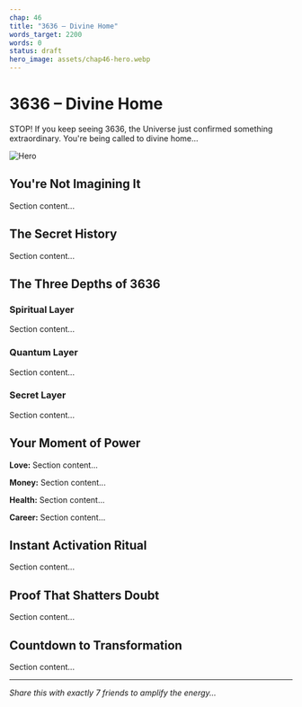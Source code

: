 ```yaml
---
chap: 46
title: "3636 – Divine Home"
words_target: 2200
words: 0
status: draft
hero_image: assets/chap46-hero.webp
---
```


# 3636 – Divine Home

STOP! If you keep seeing 3636, the Universe just confirmed something extraordinary. You're being called to divine home...

![Hero](../assets/chap46-hero.webp)

## You're Not Imagining It

Section content...

## The Secret History

Section content...

## The Three Depths of 3636

### Spiritual Layer
Section content...

### Quantum Layer
Section content...

### Secret Layer
Section content...

## Your Moment of Power

**Love:** Section content...

**Money:** Section content...

**Health:** Section content...

**Career:** Section content...

## Instant Activation Ritual

Section content...

## Proof That Shatters Doubt

Section content...

## Countdown to Transformation

Section content...

---

*Share this with exactly 7 friends to amplify the energy...*
